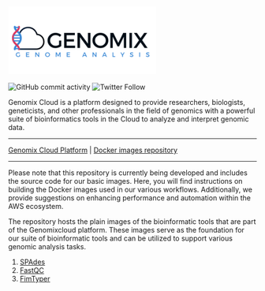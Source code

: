 [![name](assets/genomixlogo.png)](https://genomixcloud.com/)

![GitHub commit activity](https://img.shields.io/github/commit-activity/m/ldipotetjob/genomixcloud.bioinformatic?style=flat-square) ![Twitter Follow](https://img.shields.io/twitter/follow/genomixcloud?style=social)

Genomix Cloud is a  platform designed to provide researchers, biologists, geneticists, and other professionals in the field of genomics with a powerful suite of bioinformatics tools in the Cloud to analyze and interpret genomic data.

---

[Genomix Cloud Platform](https://genomixcloud.com/) | [Docker images repository](https://hub.docker.com/u/genomixcloud) 

---

Please note that this repository is currently being developed and includes the source code for our basic images. Here, you will find instructions on building the Docker images used in our various workflows. Additionally, we provide suggestions on enhancing performance and automation within the AWS ecosystem.

The repository hosts the plain images of the bioinformatic tools that are part of the Genomixcloud platform. These images serve as the foundation for our suite of bioinformatic tools and can be utilized to support various genomic analysis tasks.

1. [SPAdes](https://github.com/ldipotetjob/genomixcloud.bioinformatic/tree/main/spades)
2. [FastQC](https://github.com/ldipotetjob/genomixcloud.bioinformatic/tree/main/fastqc)
3. [FimTyper](https://github.com/ldipotetjob/genomixcloud.bioinformatic/tree/main/fimtyper)
